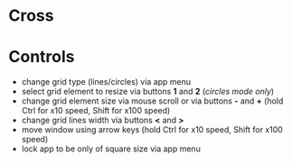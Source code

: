 # Cross

# Controls
- change grid type (lines/circles) via app menu
- select grid element to resize via buttons **1** and **2** (_circles mode only_)
- change grid element size via mouse scroll or via buttons **-** and **+** (hold Ctrl for x10 speed, Shift for x100 speed)
- change grid lines width via buttons **<** and **>**
- move window using arrow keys (hold Ctrl for x10 speed, Shift for x100 speed)
- lock app to be only of square size via app menu
